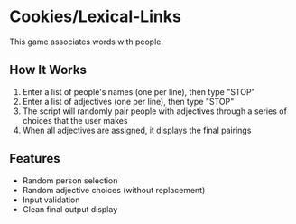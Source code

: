 # Cookies/Lexical-Links

This game associates words with people.

## How It Works

1. Enter a list of people's names (one per line), then type "STOP"
2. Enter a list of adjectives (one per line), then type "STOP"
3. The script will randomly pair people with adjectives through a series of choices that the user makes
4. When all adjectives are assigned, it displays the final pairings

## Features

- Random person selection
- Random adjective choices (without replacement)
- Input validation
- Clean final output display
